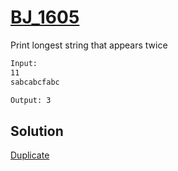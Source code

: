 # [BJ_1605](https://acmicpc.net/problem/1605)

Print longest string that appears twice

```txt
Input:
11
sabcabcfabc

Output: 3
```

## Solution

[Duplicate](./BJ_3033.md)
